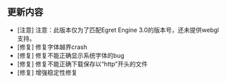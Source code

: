 ## 更新内容

* [注意] 注意：此版本仅为了匹配Egret Engine 3.0的版本号，还未提供webgl支持。
* [修复] 修复字体越界crash
* [修复] 修复不能正确显示系统字体的bug
* [修复] 修复不能正确下载保存以“http”开头的文件
* [修复] 增强稳定性修复